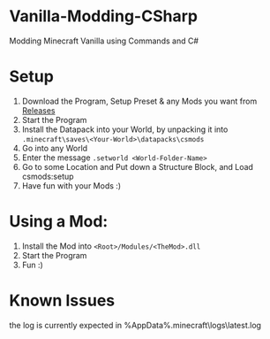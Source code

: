 # Vanilla-Modding-CSharp
Modding Minecraft Vanilla using Commands and C#

# Setup
1. Download the Program, Setup Preset & any Mods you want from [Releases](./Releases)
2. Start the Program
3. Install the Datapack into your World, by unpacking it into `.minecraft\saves\<Your-World>\datapacks\csmods`
5. Go into any World
6. Enter the message `.setworld <World-Folder-Name>`
6. Go to some Location and Put down a Structure Block, and Load csmods:setup
7. Have fun with your Mods :)

# Using a Mod:
1. Install the Mod into `<Root>/Modules/<TheMod>.dll`
2. Start the Program
3. Fun :)

# Known Issues
the log is currently expected in %AppData%\.minecraft\logs\latest.log

